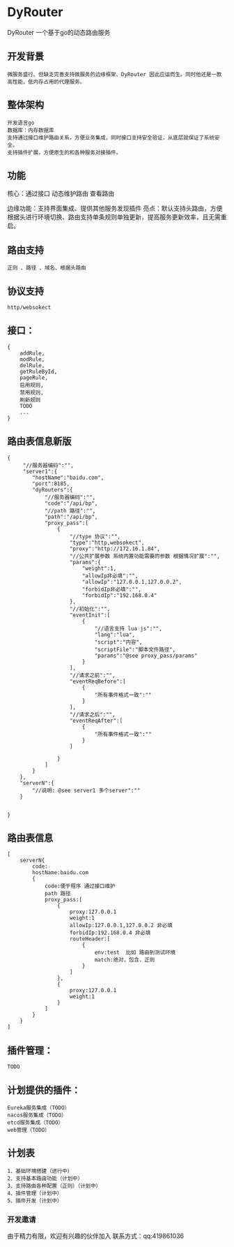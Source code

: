 # DyRouter
DyRouter 一个基于go的动态路由服务

## 开发背景
    微服务盛行、但缺乏完善支持微服务的边缘框架、DyRouter 因此应运而生。同时他还是一款高性能，低内存占用的代理服务。
## 整体架构
    开发语言go 
    数据库：内存数据库
    支持通过接口维护路由关系，方便业务集成，同时接口支持安全验证，从底层就保证了系统安全。
    支持插件扩展，方便原生的和各种服务对接插件。

## 功能
 核心：通过接口 动态维护路由 查看路由
 
 边缘功能：支持界面集成、提供其他服务发现插件
 亮点：默认支持头路由，方便根据头进行环境切换、路由支持单条规则单独更新，提高服务更新效率，且无需重启。
 
## 路由支持 
    正则 、路径 、域名、根据头路由
## 协议支持
    http/websokect
    
## 接口：

```
{
	addRule,
	modRule,
	delRule,
	getRuleById,
	pageRule,
	启用规则,
	禁用规则,
	刷新规则
	TODO
	...
}
```


## 路由表信息新版
```
{
	 "//服务器编码":"",
	 "server1":{
		"hostName":"baidu.com",
		"port":8185,
		"dyRouters":{
			"//服务器编码":"",
			"code":"/api/bp",
			"//path 路径":"",
			"path":"/api/bp",
			"proxy_pass":[
				{
					"//type 协议":"",
					"type":"http,websokect", 
					"proxy":"http://172.16.1.84",
					"//公共扩展参数 系统内置功能需要的参数 根据情况扩展":"",
					"params":{
						"weight":1,
						"allowIp非必填":"",
						"allowIp":"127.0.0.1,127.0.0.2",
						"forbidIp非必填":"",
						"forbidIp":"192.168.0.4"
					},
					"//初始化":"",
					"eventInit":[
						{
							"//语言支持 lua js":"",
							"lang":"lua",
							"script":"内容",
							"scriptFile":"脚本文件路径",
							"params":"@see proxy_pass/params"
						}
					],
					"//请求之前":"",
					"eventReqBefore":[
						{
							"所有事件格式一致":""
						}
					],
					"//请求之后":"",
					"eventReqAfter":[
						{
							"所有事件格式一致":""
						}
					]
					
				}
			]
		}
	},
	"serverN":{
		"//说明: @see server1 多个server":""
	}
	
	
}
```
## 路由表信息
```
[
	serverN{
		code:
		hostName:baidu.com
		{
			code:便于程序 通过接口维护
			path 路径
			proxy_pass:[
				{
					proxy:127.0.0.1
					weight:1
					allowIp:127.0.0.1,127.0.0.2 非必填
					forbidIp:192.168.0.4 非必填
					routeHeader:[
						{
							env:test  比如 路由到测试环境
							match:绝对，包含，正则
						}
					]
				},
				{
					proxy:127.0.0.1
					weight:1
				}
			]
		}
	}
]
```
## 插件管理：
    TODO
## 计划提供的插件：
    Eureka服务集成（TODO）
	nacos服务集成（TODO）
	etcd服务集成（TODO）
	web管理（TODO）

## 计划表
    1、基础环境搭建（进行中）
    2、支持基本路由功能（计划中）
    3、支持路由各种配置（正则）（计划中）
    4、插件管理（计划中）
    5、插件开发（计划中）
 ### 开发邀请
 由于精力有限，欢迎有兴趣的伙伴加入
 联系方式：qq:419861036
 
